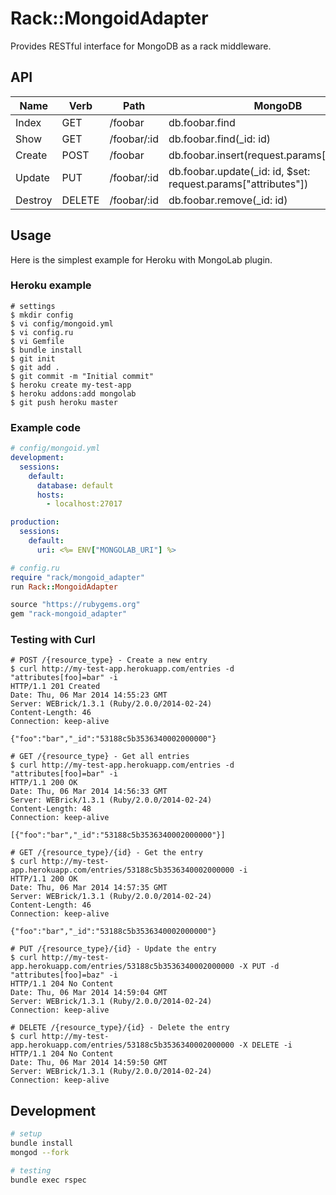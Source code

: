 # Rack::MongoidAdapter
Provides RESTful interface for MongoDB as a rack middleware.

## API
| Name    | Verb   | Path        | MongoDB                                                       |
| ---     | ---    | ---         | ---                                                           |
| Index   | GET    | /foobar     | db.foobar.find                                                |
| Show    | GET    | /foobar/:id | db.foobar.find(_id: id)                                       |
| Create  | POST   | /foobar     | db.foobar.insert(request.params["attributes"])                |
| Update  | PUT    | /foobar/:id | db.foobar.update(_id: id, $set: request.params["attributes"]) |
| Destroy | DELETE | /foobar/:id | db.foobar.remove(_id: id)                                     |

## Usage
Here is the simplest example for Heroku with MongoLab plugin.

### Heroku example
```
# settings
$ mkdir config
$ vi config/mongoid.yml
$ vi config.ru
$ vi Gemfile
$ bundle install
$ git init
$ git add .
$ git commit -m "Initial commit"
$ heroku create my-test-app
$ heroku addons:add mongolab
$ git push heroku master
```

### Example code
```yaml
# config/mongoid.yml
development:
  sessions:
    default:
      database: default
      hosts:
        - localhost:27017

production:
  sessions:
    default:
      uri: <%= ENV["MONGOLAB_URI"] %>
```

```ruby
# config.ru
require "rack/mongoid_adapter"
run Rack::MongoidAdapter
```

```ruby
source "https://rubygems.org"
gem "rack-mongoid_adapter"
```

### Testing with Curl
```
# POST /{resource_type} - Create a new entry
$ curl http://my-test-app.herokuapp.com/entries -d "attributes[foo]=bar" -i
HTTP/1.1 201 Created
Date: Thu, 06 Mar 2014 14:55:23 GMT
Server: WEBrick/1.3.1 (Ruby/2.0.0/2014-02-24)
Content-Length: 46
Connection: keep-alive

{"foo":"bar","_id":"53188c5b3536340002000000"}

# GET /{resource_type} - Get all entries
$ curl http://my-test-app.herokuapp.com/entries -d "attributes[foo]=bar" -i
HTTP/1.1 200 OK
Date: Thu, 06 Mar 2014 14:56:33 GMT
Server: WEBrick/1.3.1 (Ruby/2.0.0/2014-02-24)
Content-Length: 48
Connection: keep-alive

[{"foo":"bar","_id":"53188c5b3536340002000000"}]

# GET /{resource_type}/{id} - Get the entry
$ curl http://my-test-app.herokuapp.com/entries/53188c5b3536340002000000 -i
HTTP/1.1 200 OK
Date: Thu, 06 Mar 2014 14:57:35 GMT
Server: WEBrick/1.3.1 (Ruby/2.0.0/2014-02-24)
Content-Length: 46
Connection: keep-alive

{"foo":"bar","_id":"53188c5b3536340002000000"}

# PUT /{resource_type}/{id} - Update the entry
$ curl http://my-test-app.herokuapp.com/entries/53188c5b3536340002000000 -X PUT -d "attributes[foo]=baz" -i
HTTP/1.1 204 No Content
Date: Thu, 06 Mar 2014 14:59:04 GMT
Server: WEBrick/1.3.1 (Ruby/2.0.0/2014-02-24)
Connection: keep-alive

# DELETE /{resource_type}/{id} - Delete the entry
$ curl http://my-test-app.herokuapp.com/entries/53188c5b3536340002000000 -X DELETE -i
HTTP/1.1 204 No Content
Date: Thu, 06 Mar 2014 14:59:50 GMT
Server: WEBrick/1.3.1 (Ruby/2.0.0/2014-02-24)
Connection: keep-alive
```

## Development
```sh
# setup
bundle install
mongod --fork

# testing
bundle exec rspec
```
